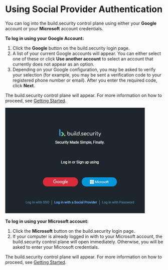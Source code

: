 # Using Social Provider Authentication

You can log into the build.security control plane using either your **Google** account or your **Microsoft** account credentials. 

**To log in using your Google Account:**

1. Click the **Google** button on the build.security login page. 
2. A list of your current Google accounts will appear. You can either select one of these or click **Use another account** to select an account that currently does not appear as an option.
3. Depending on your Google configuration, you may be asked to verify your selection \(for example, you may be sent a verification code to your registered phone number or email\). After you enter the required code, click **Next**. 

The build.security control plane will appear. For more information on how to proceed, see [Getting Started](../getting-started/).

![Login with social provider credentials](../../.gitbook/assets/login.png)

 **To log in using your Microsoft account:**

1. Click the **Microsoft** button on the build.security login page. 
2. If your computer is already logged in with to your Microsoft account, the build.security control plane will open immediately. Otherwise, you will be asked to enter your Microsoft credentials.

The build.security control plane will appear. For more information on how to proceed, see [Getting Started](../getting-started/).

